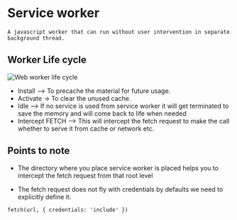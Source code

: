 # Service worker

    A javascript worker that can run without user intervention in separate background thread.

## Worker Life cycle

![Web worker life cycle](https://developers.google.com//web/fundamentals/primers/service-workers/images/sw-lifecycle.png)

- Install --> To precache the material for future usage.
- Activate -> To clear the unused cache.
- Idle --> If no service is used from service worker it will get terminated to save the memory and will come back to life when needed
- Intercept FETCH --> This will intercept the fetch request to make the call whether to serve it from cache or network etc.

## Points to note

- The directory where you place service worker is placed helps you to intercept the fetch request from that root level

- The fetch request does not fly with credentials by defaults we need to explicitly define it.

`fetch(url, { credentials: 'include' })`
